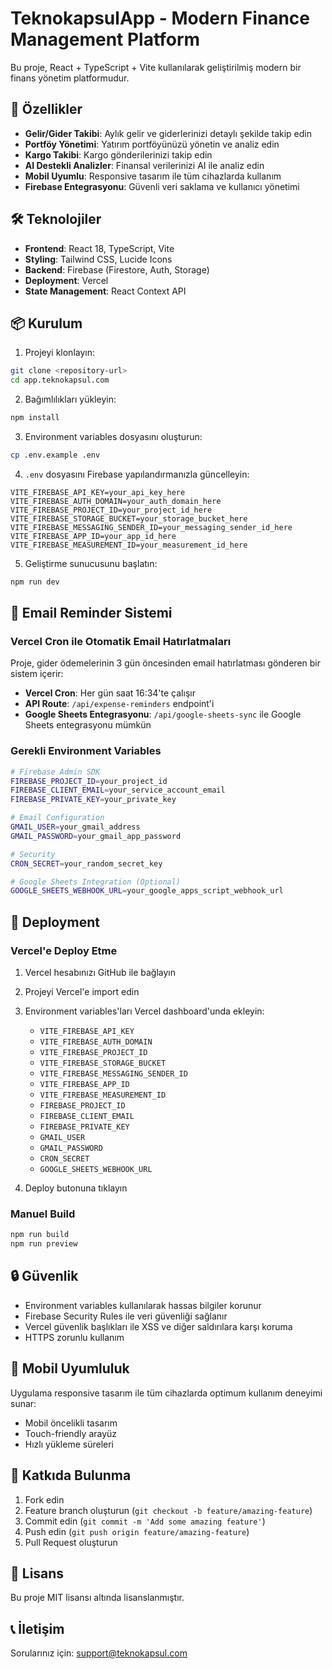 # TeknokapsulApp - Modern Finance Management Platform

Bu proje, React + TypeScript + Vite kullanılarak geliştirilmiş modern bir finans yönetim platformudur.

## 🚀 Özellikler

- **Gelir/Gider Takibi**: Aylık gelir ve giderlerinizi detaylı şekilde takip edin
- **Portföy Yönetimi**: Yatırım portföyünüzü yönetin ve analiz edin
- **Kargo Takibi**: Kargo gönderilerinizi takip edin
- **AI Destekli Analizler**: Finansal verilerinizi AI ile analiz edin
- **Mobil Uyumlu**: Responsive tasarım ile tüm cihazlarda kullanım
- **Firebase Entegrasyonu**: Güvenli veri saklama ve kullanıcı yönetimi

## 🛠️ Teknolojiler

- **Frontend**: React 18, TypeScript, Vite
- **Styling**: Tailwind CSS, Lucide Icons
- **Backend**: Firebase (Firestore, Auth, Storage)
- **Deployment**: Vercel
- **State Management**: React Context API

## 📦 Kurulum

1. Projeyi klonlayın:
```bash
git clone <repository-url>
cd app.teknokapsul.com
```

2. Bağımlılıkları yükleyin:
```bash
npm install
```

3. Environment variables dosyasını oluşturun:
```bash
cp .env.example .env
```

4. `.env` dosyasını Firebase yapılandırmanızla güncelleyin:
```env
VITE_FIREBASE_API_KEY=your_api_key_here
VITE_FIREBASE_AUTH_DOMAIN=your_auth_domain_here
VITE_FIREBASE_PROJECT_ID=your_project_id_here
VITE_FIREBASE_STORAGE_BUCKET=your_storage_bucket_here
VITE_FIREBASE_MESSAGING_SENDER_ID=your_messaging_sender_id_here
VITE_FIREBASE_APP_ID=your_app_id_here
VITE_FIREBASE_MEASUREMENT_ID=your_measurement_id_here
```

5. Geliştirme sunucusunu başlatın:
```bash
npm run dev
```

## 📧 Email Reminder Sistemi

### Vercel Cron ile Otomatik Email Hatırlatmaları

Proje, gider ödemelerinin 3 gün öncesinden email hatırlatması gönderen bir sistem içerir:

- **Vercel Cron**: Her gün saat 16:34'te çalışır
- **API Route**: `/api/expense-reminders` endpoint'i
- **Google Sheets Entegrasyonu**: `/api/google-sheets-sync` ile Google Sheets entegrasyonu mümkün

### Gerekli Environment Variables

```bash
# Firebase Admin SDK
FIREBASE_PROJECT_ID=your_project_id
FIREBASE_CLIENT_EMAIL=your_service_account_email
FIREBASE_PRIVATE_KEY=your_private_key

# Email Configuration
GMAIL_USER=your_gmail_address
GMAIL_PASSWORD=your_gmail_app_password

# Security
CRON_SECRET=your_random_secret_key

# Google Sheets Integration (Optional)
GOOGLE_SHEETS_WEBHOOK_URL=your_google_apps_script_webhook_url
```

## 🚀 Deployment
### Vercel'e Deploy Etme

1. Vercel hesabınızı GitHub ile bağlayın
2. Projeyi Vercel'e import edin
3. Environment variables'ları Vercel dashboard'unda ekleyin:
   - `VITE_FIREBASE_API_KEY`
   - `VITE_FIREBASE_AUTH_DOMAIN`
   - `VITE_FIREBASE_PROJECT_ID`
   - `VITE_FIREBASE_STORAGE_BUCKET`
   - `VITE_FIREBASE_MESSAGING_SENDER_ID`
   - `VITE_FIREBASE_APP_ID`
   - `VITE_FIREBASE_MEASUREMENT_ID`
   - `FIREBASE_PROJECT_ID`
   - `FIREBASE_CLIENT_EMAIL`
   - `FIREBASE_PRIVATE_KEY`
   - `GMAIL_USER`
   - `GMAIL_PASSWORD`
   - `CRON_SECRET`
   - `GOOGLE_SHEETS_WEBHOOK_URL`

4. Deploy butonuna tıklayın

### Manuel Build

```bash
npm run build
npm run preview
```

## 🔒 Güvenlik

- Environment variables kullanılarak hassas bilgiler korunur
- Firebase Security Rules ile veri güvenliği sağlanır
- Vercel güvenlik başlıkları ile XSS ve diğer saldırılara karşı koruma
- HTTPS zorunlu kullanım

## 📱 Mobil Uyumluluk

Uygulama responsive tasarım ile tüm cihazlarda optimum kullanım deneyimi sunar:
- Mobil öncelikli tasarım
- Touch-friendly arayüz
- Hızlı yükleme süreleri

## 🤝 Katkıda Bulunma

1. Fork edin
2. Feature branch oluşturun (`git checkout -b feature/amazing-feature`)
3. Commit edin (`git commit -m 'Add some amazing feature'`)
4. Push edin (`git push origin feature/amazing-feature`)
5. Pull Request oluşturun

## 📄 Lisans

Bu proje MIT lisansı altında lisanslanmıştır.

## 📞 İletişim

Sorularınız için: [support@teknokapsul.com](mailto:support@teknokapsul.com)